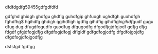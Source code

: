 
dfdfdgdfg59455gdfgdfdfd

gdfghd
ghidgh
ghdfgu
ghdfig
guhdfgip
ghfuogh
ughdfgh
guohdfgh
fghdfhg$
hgihdfg
ghdigh
qgihdfigh
igdfig
gihdfig
gihdfigh$i
gihdf$gudf
gugu
dfug
dug
dfugdfogudfo
guodfug
dfqugodfg
dfgodfjgjdfgjodf
gdfjg
dfjg
fdgdf
gfgjdfogjdfjg
dfgdfogjdfogj
dfigidf
gdfgdfogjodfg
dfgdfojgojdfg
dfgdfogjdfojgodfjg

dsfsfgd
fgdfgg
